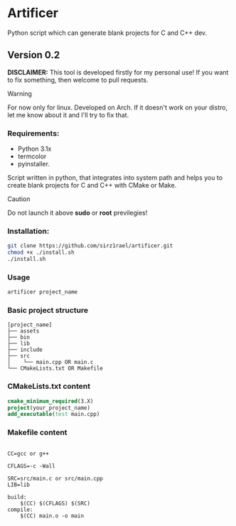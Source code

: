 # Artificer
Python script which can generate blank projects for C and C++ dev.

## Version 0.2
**DISCLAIMER:** This tool is developed firstly for my personal use!
If you want to fix something, then welcome to pull requests.

> [!WARNING]
> For now only for linux.
> Developed on Arch.
> If it doesn't work on your distro, let me know about it and I'll try to fix that.
### Requirements:
* Python 3.1x
* termcolor
* pyinstaller.

Script written in python,
that integrates into system path and helps
you to create blank projects for C and C++ with CMake or Make.

> [!CAUTION]
> Do not launch it above **sudo** or **root** previlegies!

### Installation:
```bash
git clone https://github.com/sirz1rael/artificer.git
chmod +x ./install.sh
./install.sh
```
### Usage
```bash
artificer project_name
```

### Basic project structure
```
[project_name]
├── assets
├── bin
├── lib
├── include
├── src
│    └── main.cpp OR main.c
└── CMakeLists.txt OR Makefile
```

### CMakeLists.txt content
```CMake
cmake_minimum_required(3.X)
project(your_project_name)
add_executable(test main.cpp)
```

### Makefile content
```make

CC=gcc or g++

CFLAGS=-c -Wall

SRC=src/main.c or src/main.cpp
LIB=lib

build:
	$(CC) $(CFLAGS) $(SRC)
compile:
	$(CC) main.o -o main
```
